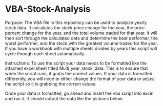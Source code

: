 # VBA-Stock-Analysis

Purpose: The VBA file in this repository can be used to analyize yearly stock data.  It calculates the stock price change for the year, the price percent change for the year, and the total volume traded for that year.  It will then sort through the calculated data and determine the best performer, the worst performer, and the stock with the greatest volume traded for the year.  If you have a workbook with multiple sheets divided by years this script will cycle through each sheet automatically.

Instructions:
To use the script your data needs to be formatted like the attached excel sheet titled Multi_year_stock_data.  This is to ensure that when the script runs, it grabs the correct values.  If your data is formatted differently, you will need to either change the format of your data or adjust the script so it is grabbing the correct values.

Once your data is formatted, go ahead and insert the vba script into excel and run it.  It should output the data like the pictures below.

